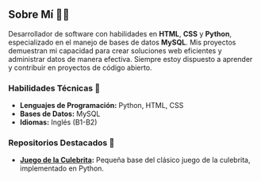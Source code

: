 ## Sobre Mí 🧑‍💻

Desarrollador de software con habilidades en **HTML**, **CSS** y **Python**, especializado en el manejo de bases de datos **MySQL**. Mis proyectos demuestran mi capacidad para crear soluciones web eficientes y administrar datos de manera efectiva. Siempre estoy dispuesto a aprender y contribuir en proyectos de código abierto.

### Habilidades Técnicas 🚀

- **Lenguajes de Programación:** Python, HTML, CSS
- **Bases de Datos:** MySQL
- **Idiomas:** Inglés (B1-B2)

### Repositorios Destacados 🌟

- **[Juego de la Culebrita](enlace-al-repositorio):** Pequeña base del clásico juego de la culebrita, implementado en Python.
